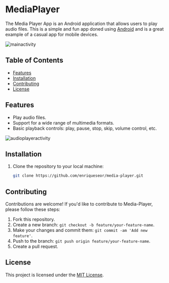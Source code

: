 # MediaPlayer

The Media Player App is an Android application that allows users to play audio files.
This is a simple and fun app doned using [Android](https://www.android.com/) and is a great example of a casual app for mobile devices.

![mainactivity](https://github.com/enriqueseor/media-player/assets/101838134/2b60987e-2a33-4c39-94ac-01c9cb9d3d8c)

## Table of Contents

- [Features](#features)
- [Installation](#installation)
- [Contributing](#contributing)
- [License](#license)

## Features

- Play audio files.
- Support for a wide range of multimedia formats.
- Basic playback controls: play, pause, stop, skip, volume control, etc.

![audioplayeractivity](https://github.com/enriqueseor/media-player/assets/101838134/45a7de38-2cf7-46f6-a7bf-892e0bed4f7e)

## Installation

1. Clone the repository to your local machine:

   ```bash
   git clone https://github.com/enriqueseor/media-player.git

## Contributing

Contributions are welcome! If you'd like to contribute to Media-Player, please follow these steps:

1. Fork this repository.
2. Create a new branch: `git checkout -b feature/your-feature-name`.
3. Make your changes and commit them: `git commit -am 'Add new feature'`.
4. Push to the branch: `git push origin feature/your-feature-name`.
5. Create a pull request.

## License

This project is licensed under the [MIT License](LICENSE).